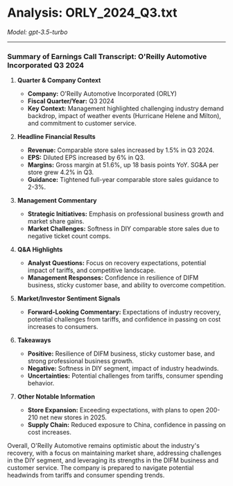 # Analysis: ORLY_2024_Q3.txt

*Model: gpt-3.5-turbo*

---

### Summary of Earnings Call Transcript: O'Reilly Automotive Incorporated Q3 2024

1. **Quarter & Company Context**
   - **Company:** O'Reilly Automotive Incorporated (ORLY)
   - **Fiscal Quarter/Year:** Q3 2024
   - **Key Context:** Management highlighted challenging industry demand backdrop, impact of weather events (Hurricane Helene and Milton), and commitment to customer service.

2. **Headline Financial Results**
   - **Revenue:** Comparable store sales increased by 1.5% in Q3 2024.
   - **EPS:** Diluted EPS increased by 6% in Q3.
   - **Margins:** Gross margin at 51.6%, up 18 basis points YoY. SG&A per store grew 4.2% in Q3.
   - **Guidance:** Tightened full-year comparable store sales guidance to 2-3%.

3. **Management Commentary**
   - **Strategic Initiatives:** Emphasis on professional business growth and market share gains.
   - **Market Challenges:** Softness in DIY comparable store sales due to negative ticket count comps.

4. **Q&A Highlights**
   - **Analyst Questions:** Focus on recovery expectations, potential impact of tariffs, and competitive landscape.
   - **Management Responses:** Confidence in resilience of DIFM business, sticky customer base, and ability to overcome competition.

5. **Market/Investor Sentiment Signals**
   - **Forward-Looking Commentary:** Expectations of industry recovery, potential challenges from tariffs, and confidence in passing on cost increases to consumers.

6. **Takeaways**
   - **Positive:** Resilience of DIFM business, sticky customer base, and strong professional business growth.
   - **Negative:** Softness in DIY segment, impact of industry headwinds.
   - **Uncertainties:** Potential challenges from tariffs, consumer spending behavior.

7. **Other Notable Information**
   - **Store Expansion:** Exceeding expectations, with plans to open 200-210 net new stores in 2025.
   - **Supply Chain:** Reduced exposure to China, confidence in passing on cost increases.

Overall, O'Reilly Automotive remains optimistic about the industry's recovery, with a focus on maintaining market share, addressing challenges in the DIY segment, and leveraging its strengths in the DIFM business and customer service. The company is prepared to navigate potential headwinds from tariffs and consumer spending trends.